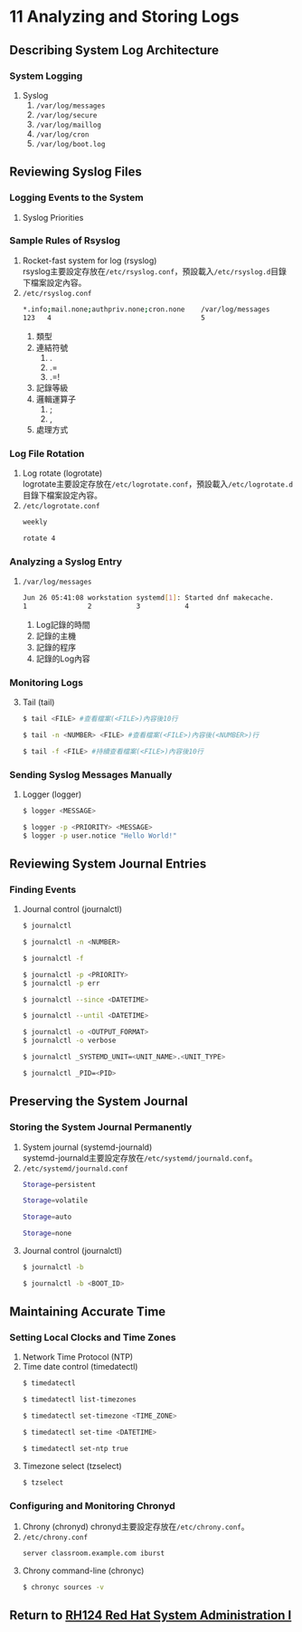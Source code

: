 # 11 Analyzing and Storing Logs
## Describing System Log Architecture
### System Logging
1. Syslog
    1. `/var/log/messages`
    2. `/var/log/secure`
    3. `/var/log/maillog`
    4. `/var/log/cron`
    5. `/var/log/boot.log`
## Reviewing Syslog Files
### Logging Events to the System
1. Syslog Priorities
### Sample Rules of Rsyslog
1. Rocket-fast system for log (rsyslog)  
    rsyslog主要設定存放在`/etc/rsyslog.conf`，預設載入`/etc/rsyslog.d`目錄下檔案設定內容。
2. `/etc/rsyslog.conf`
    ```bash
    *.info;mail.none;authpriv.none;cron.none    /var/log/messages
    123   4                                     5
    ```
    1. 類型
    2. 連結符號
        1. .
        2. .=
        3. .=!
    3. 記錄等級
    4. 邏輯運算子
        1. ;
        2. ,
    5. 處理方式
### Log File Rotation
1. Log rotate (logrotate)  
    logrotate主要設定存放在`/etc/logrotate.conf`，預設載入`/etc/logrotate.d`目錄下檔案設定內容。
2. `/etc/logrotate.conf`
    ```bash
    weekly
    ```
    ```bash
    rotate 4
    ```
### Analyzing a Syslog Entry
1. `/var/log/messages`
    ```bash
    Jun 26 05:41:08 workstation systemd[1]: Started dnf makecache.
    1               2           3           4
    ```
    1. Log記錄的時間
    2. 記錄的主機
    3. 記錄的程序
    4. 記錄的Log內容
### Monitoring Logs
3. Tail (tail)
    ```bash
    $ tail <FILE> #查看檔案(<FILE>)內容後10行
    ```
    ```bash
    $ tail -n <NUMBER> <FILE> #查看檔案(<FILE>)內容後(<NUMBER>)行
    ```
    ```bash
    $ tail -f <FILE> #持續查看檔案(<FILE>)內容後10行
    ```
### Sending Syslog Messages Manually
1. Logger (logger)
    ```bash
    $ logger <MESSAGE>
    ```
    ```bash
    $ logger -p <PRIORITY> <MESSAGE>
    $ logger -p user.notice "Hello World!"
    ```
## Reviewing System Journal Entries
### Finding Events
1. Journal control (journalctl)
    ```bash
    $ journalctl
    ```
    ```bash
    $ journalctl -n <NUMBER>
    ```
    ```bash
    $ journalctl -f
    ```
    ```bash
    $ journalctl -p <PRIORITY>
    $ journalctl -p err
    ```
    ```bash
    $ journalctl --since <DATETIME>
    ```
    ```bash
    $ journalctl --until <DATETIME>
    ```
    ```bash
    $ journalctl -o <OUTPUT_FORMAT>
    $ journalctl -o verbose
    ```
    ```bash
    $ journalctl _SYSTEMD_UNIT=<UNIT_NAME>.<UNIT_TYPE>
    ```
    ```bash
    $ journalctl _PID=<PID>
    ```
## Preserving the System Journal
### Storing the System Journal Permanently
1. System journal (systemd-journald)  
    systemd-journald主要設定存放在`/etc/systemd/journald.conf`。
2. `/etc/systemd/journald.conf`
    ```bash
    Storage=persistent
    ```
    ```bash
    Storage=volatile
    ```
    ```bash 
    Storage=auto
    ```
    ```bash
    Storage=none
    ```
3. Journal control (journalctl)
    ```bash
    $ journalctl -b
    ```
    ```bash
    $ journalctl -b <BOOT_ID>
    ```
## Maintaining Accurate Time
### Setting Local Clocks and Time Zones
1. Network Time Protocol (NTP)
2. Time date control (timedatectl)
    ```bash
    $ timedatectl
    ```
    ```bash
    $ timedatectl list-timezones
    ```
    ```bash
    $ timedatectl set-timezone <TIME_ZONE>
    ```
    ```bash
    $ timedatectl set-time <DATETIME>
    ```
    ```bash
    $ timedatectl set-ntp true
    ```
3. Timezone select  (tzselect)
    ```bash
    $ tzselect
    ```
### Configuring and Monitoring Chronyd
1. Chrony (chronyd)
    chronyd主要設定存放在`/etc/chrony.conf`。
2. `/etc/chrony.conf`
    ```bash
    server classroom.example.com iburst
    ```
3. Chrony command-line (chronyc)
    ```bash
    $ chronyc sources -v
    ```
## Return to [RH124 Red Hat System Administration I](/rh124_red_hat_system_administration_i/README.md)
